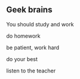 ## Geek brains

You should study and work

do homework

be patient, work hard

do your best

listen to the teacher